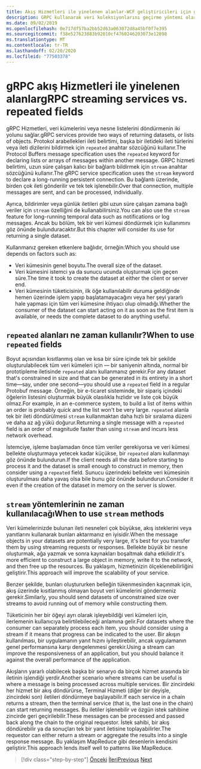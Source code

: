 ```yaml
---
title: Akış Hizmetleri ile yinelenen alanlar-WCF geliştiricileri için gRPC
description: GRPC kullanarak veri koleksiyonlarını geçirme yöntemi olarak, yinelenen alanları akış Hizmetleri ile karşılaştırın.
ms.date: 09/02/2019
ms.openlocfilehash: 0e717df57ba2bb52d63a063072d8a45bf0f7e395
ms.sourcegitcommit: f38e527623883b92010cf4760246203073e12898
ms.translationtype: MT
ms.contentlocale: tr-TR
ms.lasthandoff: 02/20/2020
ms.locfileid: "77503378"
---
```

# <a name="grpc-streaming-services-vs-repeated-fields"></a><span data-ttu-id="7eb0c-103">gRPC akış Hizmetleri ile yinelenen alanlar</span><span class="sxs-lookup"><span data-stu-id="7eb0c-103">gRPC streaming services vs. repeated fields</span></span>

<span data-ttu-id="7eb0c-104">gRPC Hizmetleri, veri kümelerini veya nesne listelerini döndürmenin iki yolunu sağlar.</span><span class="sxs-lookup"><span data-stu-id="7eb0c-104">gRPC services provide two ways of returning datasets, or lists of objects.</span></span> <span data-ttu-id="7eb0c-105">Protokol arabellekleri ileti belirtimi, başka bir iletideki ileti türlerini veya ileti dizilerini bildirmek için `repeated` anahtar sözcüğünü kullanır.</span><span class="sxs-lookup"><span data-stu-id="7eb0c-105">The Protocol Buffers message specification uses the `repeated` keyword for declaring lists or arrays of messages within another message.</span></span> <span data-ttu-id="7eb0c-106">GRPC hizmeti belirtimi, uzun süre çalışan kalıcı bir bağlantı bildirmek için `stream` anahtar sözcüğünü kullanır.</span><span class="sxs-lookup"><span data-stu-id="7eb0c-106">The gRPC service specification uses the `stream` keyword to declare a long-running persistent connection.</span></span> <span data-ttu-id="7eb0c-107">Bu bağlantı üzerinde, birden çok ileti gönderilir ve tek tek işlenebilir.</span><span class="sxs-lookup"><span data-stu-id="7eb0c-107">Over that connection, multiple messages are sent, and can be processed, individually.</span></span> 

<span data-ttu-id="7eb0c-108">Ayrıca, bildirimler veya günlük iletileri gibi uzun süre çalışan zamana bağlı veriler için `stream` özelliğini de kullanabilirsiniz.</span><span class="sxs-lookup"><span data-stu-id="7eb0c-108">You can also use the `stream` feature for long-running temporal data such as notifications or log messages.</span></span> <span data-ttu-id="7eb0c-109">Ancak bu bölüm, tek bir veri kümesi döndürmek için kullanımını göz önünde bulunduracaktır.</span><span class="sxs-lookup"><span data-stu-id="7eb0c-109">But this chapter will consider its use for returning a single dataset.</span></span>

<span data-ttu-id="7eb0c-110">Kullanmanız gereken etkenlere bağlıdır, örneğin:</span><span class="sxs-lookup"><span data-stu-id="7eb0c-110">Which you should use depends on factors such as:</span></span>

- <span data-ttu-id="7eb0c-111">Veri kümesinin genel boyutu.</span><span class="sxs-lookup"><span data-stu-id="7eb0c-111">The overall size of the dataset.</span></span>
- <span data-ttu-id="7eb0c-112">Veri kümesini istemci ya da sunucu ucunda oluşturmak için geçen süre.</span><span class="sxs-lookup"><span data-stu-id="7eb0c-112">The time it took to create the dataset at either the client or server end.</span></span>
- <span data-ttu-id="7eb0c-113">Veri kümesinin tüketicisinin, ilk öğe kullanılabilir duruma geldiğinde hemen üzerinde işlem yapıp başlatamayacağını veya her şeyi yararlı hale yapması için tüm veri kümesine ihtiyacı olup olmadığı.</span><span class="sxs-lookup"><span data-stu-id="7eb0c-113">Whether the consumer of the dataset can start acting on it as soon as the first item is available, or needs the complete dataset to do anything useful.</span></span>

## <a name="when-to-use-repeated-fields"></a><span data-ttu-id="7eb0c-114">`repeated` alanları ne zaman kullanılır?</span><span class="sxs-lookup"><span data-stu-id="7eb0c-114">When to use `repeated` fields</span></span>

<span data-ttu-id="7eb0c-115">Boyut açısından kısıtlanmış olan ve kısa bir süre içinde tek bir şekilde oluşturulabilecek tüm veri kümeleri için — bir saniyenin altında, normal bir prototipleme iletisinde `repeated` alanı kullanmanız gerekir.</span><span class="sxs-lookup"><span data-stu-id="7eb0c-115">For any dataset that's constrained in size and that can be generated in its entirety in a short time—say, under one second—you should use a `repeated` field in a regular Protobuf message.</span></span> <span data-ttu-id="7eb0c-116">Örneğin, bir e-ticaret sisteminde, bir sipariş içindeki öğelerin listesini oluşturmak büyük olasılıkla hızlıdır ve liste çok büyük olmaz.</span><span class="sxs-lookup"><span data-stu-id="7eb0c-116">For example, in an e-commerce system, to build a list of items within an order is probably quick and the list won't be very large.</span></span> <span data-ttu-id="7eb0c-117">`repeated` alanla tek bir ileti döndürülmesi `stream` kullanmaktan daha hızlı bir sıralama düzeni ve daha az ağ yükü doğurur.</span><span class="sxs-lookup"><span data-stu-id="7eb0c-117">Returning a single message with a `repeated` field is an order of magnitude faster than using `stream` and incurs less network overhead.</span></span>

<span data-ttu-id="7eb0c-118">İstemciye, işleme başlamadan önce tüm veriler gerekiyorsa ve veri kümesi bellekte oluşturmaya yetecek kadar küçükse, bir `repeated` alanı kullanmayı göz önünde bulundurun.</span><span class="sxs-lookup"><span data-stu-id="7eb0c-118">If the client needs all the data before starting to process it and the dataset is small enough to construct in memory, then consider using a `repeated` field.</span></span> <span data-ttu-id="7eb0c-119">Sunucu üzerindeki bellekte veri kümesinin oluşturulması daha yavaş olsa bile bunu göz önünde bulundurun.</span><span class="sxs-lookup"><span data-stu-id="7eb0c-119">Consider it even if the creation of the dataset in memory on the server is slower.</span></span>

## <a name="when-to-use-stream-methods"></a><span data-ttu-id="7eb0c-120">`stream` yöntemlerinin ne zaman kullanılacağı</span><span class="sxs-lookup"><span data-stu-id="7eb0c-120">When to use `stream` methods</span></span>

<span data-ttu-id="7eb0c-121">Veri kümelerinizde bulunan ileti nesneleri çok büyükse, akış isteklerini veya yanıtlarını kullanarak bunları aktarmanız en iyisidir.</span><span class="sxs-lookup"><span data-stu-id="7eb0c-121">When the message objects in your datasets are potentially very large, it's best for you transfer them by using streaming requests or responses.</span></span> <span data-ttu-id="7eb0c-122">Bellekte büyük bir nesne oluşturmak, ağa yazmak ve sonra kaynakları boşaltmak daha etkilidir.</span><span class="sxs-lookup"><span data-stu-id="7eb0c-122">It's more efficient to construct a large object in memory, write it to the network, and then free up the resources.</span></span> <span data-ttu-id="7eb0c-123">Bu yaklaşım, hizmetinizin ölçeklenebilirliğini geliştirir.</span><span class="sxs-lookup"><span data-stu-id="7eb0c-123">This approach will improve the scalability of your service.</span></span>

<span data-ttu-id="7eb0c-124">Benzer şekilde, bunları oluştururken belleğin tükenmesinden kaçınmak için, akış üzerinde kısıtlanmış olmayan boyut veri kümelerini göndermeniz gerekir.</span><span class="sxs-lookup"><span data-stu-id="7eb0c-124">Similarly, you should send datasets of unconstrained size over streams to avoid running out of memory while constructing them.</span></span>

<span data-ttu-id="7eb0c-125">Tüketicinin her bir öğeyi ayrı olarak işleyebildiği veri kümeleri için, ilerlemenin kullanıcıya belirtilebileceği anlamına gelir.</span><span class="sxs-lookup"><span data-stu-id="7eb0c-125">For datasets where the consumer can separately process each item, you should consider using a stream if it means that progress can be indicated to the user.</span></span> <span data-ttu-id="7eb0c-126">Bir akışın kullanılması, bir uygulamanın yanıt hızını iyileştirebilir, ancak uygulamanın genel performansına karşı dengelenmesi gerekir.</span><span class="sxs-lookup"><span data-stu-id="7eb0c-126">Using a stream can improve the responsiveness of an application, but you should balance it against the overall performance of the application.</span></span>

<span data-ttu-id="7eb0c-127">Akışların yararlı olabilecek başka bir senaryo da birçok hizmet arasında bir iletinin işlendiği yerdir.</span><span class="sxs-lookup"><span data-stu-id="7eb0c-127">Another scenario where streams can be useful is where a message is being processed across multiple services.</span></span> <span data-ttu-id="7eb0c-128">Bir zincirdeki her hizmet bir akış döndürürse, Terminal Hizmeti (diğer bir deyişle, zincirdeki son) iletileri döndürmeye başlayabilir.</span><span class="sxs-lookup"><span data-stu-id="7eb0c-128">If each service in a chain returns a stream, then the terminal service (that is, the last one in the chain) can start returning messages.</span></span> <span data-ttu-id="7eb0c-129">Bu iletiler işlenebilir ve özgün istek sahibine zincirde geri geçirilebilir.</span><span class="sxs-lookup"><span data-stu-id="7eb0c-129">These messages can be processed and passed back along the chain to the original requestor.</span></span> <span data-ttu-id="7eb0c-130">İstek sahibi, bir akış döndürebilir ya da sonuçları tek bir yanıt iletisine toplayabilirler.</span><span class="sxs-lookup"><span data-stu-id="7eb0c-130">The requestor can either return a stream or aggregate the results into a single response message.</span></span> <span data-ttu-id="7eb0c-131">Bu yaklaşım MapReduce gibi desenlerin kendisini geliştirir.</span><span class="sxs-lookup"><span data-stu-id="7eb0c-131">This approach lends itself well to patterns like MapReduce.</span></span>

>[!div class="step-by-step"]
><span data-ttu-id="7eb0c-132">[Önceki](migrate-duplex-services.md)
>[İleri](client-libraries.md)</span><span class="sxs-lookup"><span data-stu-id="7eb0c-132">[Previous](migrate-duplex-services.md)
[Next](client-libraries.md)</span></span>
